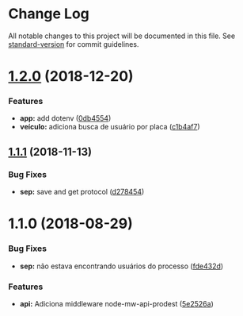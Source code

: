 # Change Log

All notable changes to this project will be documented in this file. See [standard-version](https://github.com/conventional-changelog/standard-version) for commit guidelines.

<a name="1.2.0"></a>
# [1.2.0](https://github.com/alvarollmenezes/api-espm/compare/v1.1.1...v1.2.0) (2018-12-20)


### Features

* **app:** add dotenv ([0db4554](https://github.com/alvarollmenezes/api-espm/commit/0db4554))
* **veículo:** adiciona busca de usuário por placa ([c1b4af7](https://github.com/alvarollmenezes/api-espm/commit/c1b4af7))



<a name="1.1.1"></a>
## [1.1.1](https://github.com/alvarollmenezes/api-espm/compare/v1.1.0...v1.1.1) (2018-11-13)


### Bug Fixes

* **sep:** save and get protocol ([d278454](https://github.com/alvarollmenezes/api-espm/commit/d278454))



<a name="1.1.0"></a>
# 1.1.0 (2018-08-29)


### Bug Fixes

* **sep:** não estava encontrando usuários do processo ([fde432d](https://github.com/alvarollmenezes/api-espm/commit/fde432d))


### Features

* **api:** Adiciona middleware node-mw-api-prodest ([5e2526a](https://github.com/alvarollmenezes/api-espm/commit/5e2526a))
